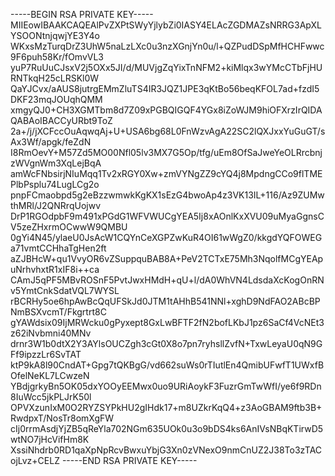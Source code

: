 -----BEGIN RSA PRIVATE KEY-----
MIIEowIBAAKCAQEAlPvZXPtSWyYjlybZi0IASY4ELAcZGDMAZsNRRG3ApXLYSOONtnjqwjYE3Y4o
WKxsMzTurqDrZ3UhW5naLzLXc0u3nzXGnjYn0u/l+QZPudDSpMfHCHFwwc9F6puh58Kr/fOmvVL3
yuP7RuUuCJsxV2j5OXx5JI/d/MUVjgZqYixTnNFM2+kiMlqx3wYMcCTbFjHURNTkqH25cLRSKl0W
QaYJCvx/aAUS8jutrgEMmZluTS4IR3JQZ1JPE3qKtBo56beqKFOL7ad+fzdI5DKF23mqJOUqhQMM
xmgyQJ0+CH3XGMTbm8d7Z09xPGBQIGQF4YGx8iZoWJM9hiOFXrzIrQIDAQABAoIBACCyURbt9ToZ
2a+/j/jXCFccOuAqwqAj+U+USA6bg68L0FnWzvAgA22SC2lQXJxxYuGuGT/sAx3Wf/apgk/feZdN
I8RmOevY+M57Zd5MO00Nfl05lv3MX7G5Op/tfg/uEm8OfSaJweYeOLRrcbnjzWVgnWm3XqLejBqA
amWcFNbsirjNIuMqq1Tv2xRGY0Xw+zmVYNgZZ9cYQ4j8MpdngCCo9flTMEPlbPsplu74LugLCg2o
pnpFCmaobpd5g2eBzzwmwkKgKX1sEzG4bwoAp4z3VK13IL+116/Az9ZUMwthMRl/J2QNRrqUojwv
DrP1RGOdpbF9m491xPGdG1WFVWUCgYEA5Ij8xAOnlKxXVU09uMyaGgnsCV5zeZHxrmOCwwW9QMBU
0gYi4N45/ylaeU0JsAcW1CQYnCeXGPZwKuR4OI61wWgZ0/kkgdYQFOWEGa71vmtCCHhaTgHen2ft
aZJBHcW+qu1VvyOR6vZSuppquBAB8A+PeV2TCTxE75Mh3NqolfMCgYEApuNrhvhxtR1xIF8i++ca
CAmJ5qPF5MBvROSnF5PvtJwxHMdH+qU+l/dA0WhVN4LdsdaXcKogOnRNv5YmtCnkSdatVQL7WYSL
rBCRHy5oe6hpAwBcQqUFSkJd0JTM1tAHhB541NNl+xghD9NdFAO2ABcBPNmBSXvcmT/Fkgrtrt8C
gYAWdsix09IjMRWcku0gPyxept8GxLwBFTF2fN2bofLKbJ1pz6SaCf4VcNEt3z62iNvbmni40MNv
drnr3W1b0dtX2Y3AYlsOUCZgh3cGt0X8o7pn7ryhsllZvfN+TxwLeyaU0qN9GFf9ipzzLr6SvTAT
ktP9kA8l90CndAT+Gpg7tQKBgG/vd662suWs0rTIutlEn4QmibUFwfT1UWxfBOfelNeKL7LCwzeN
YBdjgrkyBn5OK05dxYOOyEEMwx0uo9URiAoykF3FuzrGmTwWfI/ye6f9RDn8IuWcc5jkPLJrK50l
OPVXzunIxM0O2RYZSYPkHU2gIHdk17+m8UZkrKqQ4+z3AoGBAM9ftb3B+RwdpxT/NosTr8omXgFW
cIj0rrmAsdjYjZB5qReYla702NGm635UOk0u3o9bDS4ks6AnIVsNBqKTirwD5wtNO7jHcVifHm8K
XssiNhdrb0RD1qaXpNpRcvBwxuYbjG3Xn0zVNexO9nmCnUZ2J38To3zTACojLvz+CELZ
-----END RSA PRIVATE KEY-----
